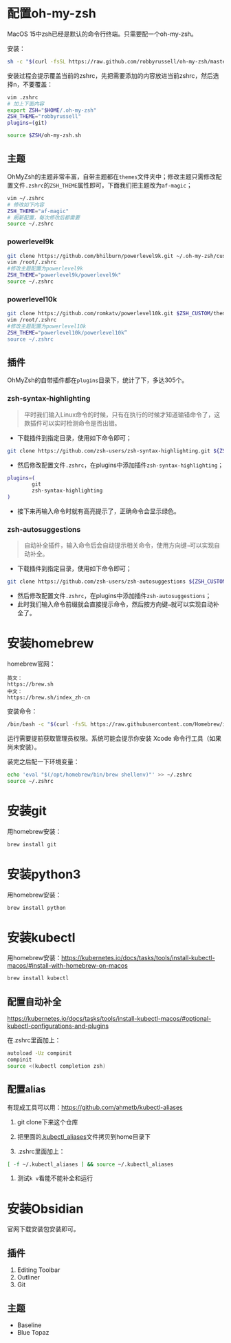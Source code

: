 # 配置oh-my-zsh

MacOS 15中zsh已经是默认的命令行终端。只需要配一个oh-my-zsh。

安装：

~~~sh
sh -c "$(curl -fsSL https://raw.github.com/robbyrussell/oh-my-zsh/master/tools/install.sh)"
~~~

安装过程会提示覆盖当前的zshrc，先把需要添加的内容放进当前zshrc，然后选择n，不要覆盖：

~~~sh
vim .zshrc
# 加上下面内容
export ZSH="$HOME/.oh-my-zsh"
ZSH_THEME="robbyrussell"
plugins=(git)

source $ZSH/oh-my-zsh.sh
~~~

## 主题

OhMyZsh的主题非常丰富，自带主题都在`themes`文件夹中；修改主题只需修改配置文件`.zshrc`的`ZSH_THEME`属性即可，下面我们把主题改为`af-magic`；

```sh
vim ~/.zshrc
# 修改如下内容
ZSH_THEME="af-magic"
# 刷新配置，每次修改后都需要
source ~/.zshrc
```

### powerlevel9k

~~~sh
git clone https://github.com/bhilburn/powerlevel9k.git ~/.oh-my-zsh/custom/themes/powerlevel9k
vim /root/.zshrc
#修改主题配置为powerlevel9k
ZSH_THEME="powerlevel9k/powerlevel9k"
source ~/.zshrc
~~~

### powerlevel10k

```sh
git clone https://github.com/romkatv/powerlevel10k.git $ZSH_CUSTOM/themes/powerlevel10k
vim /root/.zshrc
#修改主题配置为powerlevel10k
ZSH_THEME="powerlevel10k/powerlevel10k”
source ~/.zshrc
```

## 插件

OhMyZsh的自带插件都在`plugins`目录下，统计了下，多达305个。

### zsh-syntax-highlighting

> 平时我们输入Linux命令的时候，只有在执行的时候才知道输错命令了，这款插件可以实时检测命令是否出错。

- 下载插件到指定目录，使用如下命令即可；

```sh
git clone https://github.com/zsh-users/zsh-syntax-highlighting.git ${ZSH_CUSTOM:-~/.oh-my-zsh/custom}/plugins/zsh-syntax-highlighting
```

- 然后修改配置文件`.zshrc`，在plugins中添加插件`zsh-syntax-highlighting`；

```sh
plugins=(
        git
        zsh-syntax-highlighting
)
```

- 接下来再输入命令时就有高亮提示了，正确命令会显示绿色。

### zsh-autosuggestions

> 自动补全插件，输入命令后会自动提示相关命令，使用方向键`→`可以实现自动补全。

- 下载插件到指定目录，使用如下命令即可；

```sh
git clone https://github.com/zsh-users/zsh-autosuggestions ${ZSH_CUSTOM:-~/.oh-my-zsh/custom}/plugins/zsh-autosuggestions
```

- 然后修改配置文件`.zshrc`，在plugins中添加插件`zsh-autosuggestions`；
- 此时我们输入命令前缀就会直接提示命令，然后按方向键`→`就可以实现自动补全了。

# 安装homebrew

homebrew官网：

```text
英文：
https://brew.sh
中文：
https://brew.sh/index_zh-cn
```

安装命令：

~~~sh
/bin/bash -c "$(curl -fsSL https://raw.githubusercontent.com/Homebrew/install/HEAD/install.sh)"
~~~

运行需要提前获取管理员权限。系统可能会提示你安装 Xcode 命令行工具（如果尚未安装）。

装完之后配一下环境变量：

~~~sh
echo 'eval "$(/opt/homebrew/bin/brew shellenv)"' >> ~/.zshrc
source ~/.zshrc
~~~

# 安装git

用homebrew安装：

~~~sh
brew install git
~~~

# 安装python3

用homebrew安装：

~~~sh
brew install python
~~~

# 安装kubectl

用homebrew安装：https://kubernetes.io/docs/tasks/tools/install-kubectl-macos/#install-with-homebrew-on-macos

~~~sh
brew install kubectl
~~~

## 配置自动补全

https://kubernetes.io/docs/tasks/tools/install-kubectl-macos/#optional-kubectl-configurations-and-plugins

在.zshrc里面加上：

~~~sh
autoload -Uz compinit
compinit
source <(kubectl completion zsh)
~~~

## 配置alias

有现成工具可以用：https://github.com/ahmetb/kubectl-aliases

1. git clone下来这个仓库
2. 把里面的[.kubectl_aliases](https://github.com/ahmetb/kubectl-aliases/blob/master/.kubectl_aliases)文件拷贝到home目录下

3. .zshrc里面加上：

~~~sh
[ -f ~/.kubectl_aliases ] && source ~/.kubectl_aliases
~~~

1. 测试`k v`看能不能补全和运行

# 安装Obsidian
官网下载安装包安装即可。
## 插件
1. Editing Toolbar
2. Outliner
3. Git

## 主题
- Baseline
- Blue Topaz
